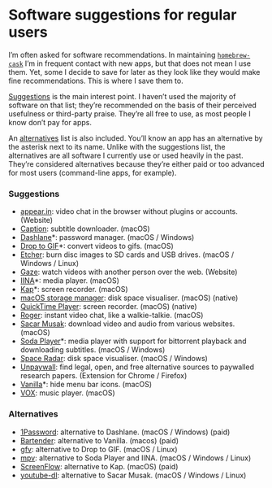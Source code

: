 # Software suggestions for regular users

I’m often asked for software recommendations. In maintaining [`homebrew-cask`](https://github.com/caskroom/homebrew-cask/) I’m in frequent contact with new apps, but that does not mean I use them. Yet, some I decide to save for later as they look like they would make fine recommendations. This is where I save them to.

[Suggestions](#suggestions) is the main interest point. I haven’t used the majority of software on that list; they’re recommended on the basis of their perceived usefulness or third-party praise. They’re all free to use, as most people I know don’t pay for apps.

An [alternatives](#alternatives) list is also included. You’ll know an app has an alternative by the asterisk next to its name. Unlike with the suggestions list, the alternatives are all software I currently use or used heavily in the past. They’re considered alternatives because they’re either paid or too advanced for most users (command-line apps, for example).

### Suggestions

- [appear.in](https://appear.in/): video chat in the browser without plugins or accounts. (Website)
- [Caption](https://getcaption.co/): subtitle downloader. (macOS)
- [Dashlane](https://www.dashlane.com/)\*: password manager. (macOS / Windows)
- [Drop to GIF](https://github.com/mortenjust/droptogif)\*: convert videos to gifs. (macOS)
- [Etcher](https://etcher.io/): burn disc images to SD cards and USB drives. (macOS / Windows / Linux)
- [Gaze](https://letsgaze.com/): watch videos with another person over the web. (Website)
- [IINA](https://lhc70000.github.io/iina/)\*: media player. (macOS)
- [Kap](https://getkap.co/)\*: screen recorder. (macOS)
- [macOS storage manager](https://support.apple.com/en-us/HT206996): disk space visualiser. (macOS) (native)
- [QuickTime Player](https://support.apple.com/en-us/HT201066#record): screen recorder. (macOS) (native)
- [Roger](http://useroger.com/): instant video chat, like a walkie-talkie. (macOS)
- [Sacar Musak](https://github.com/vitorgalvao/sacar-musak): download video and audio from various websites. (macOS)
- [Soda Player](https://www.sodaplayer.com/)\*: media player with support for bittorrent playback and downloading subtitles. (macOS / Windows)
- [Space Radar](https://github.com/zz85/space-radar): disk space visualiser. (macOS / Windows)
- [Unpaywall](http://unpaywall.org/): find legal, open, and free alternative sources to paywalled research papers. (Extension for Chrome / Firefox)
- [Vanilla](http://matthewpalmer.net/vanilla/)\*: hide menu bar icons. (macOS)
- [VOX](https://vox.rocks/mac-music-player): music player. (macOS)

### Alternatives

- [1Password](https://1password.com/): alternative to Dashlane. (macOS / Windows) (paid)
- [Bartender](https://www.macbartender.com/): alternative to Vanilla. (macos) (paid)
- [gfv](https://github.com/vitorgalvao/tiny-scripts/blob/master/gfv): alternative to Drop to GIF. (macOS / Linux)
- [mpv](https://mpv.io/): alternative to Soda Player and IINA. (macOS / Windows / Linux)
- [ScreenFlow](https://www.telestream.net/screenflow/overview.htm): alternative to Kap. (macOS) (paid)
- [youtube-dl](https://rg3.github.io/youtube-dl/): alternative to Sacar Musak. (macOS / Windows / Linux)
